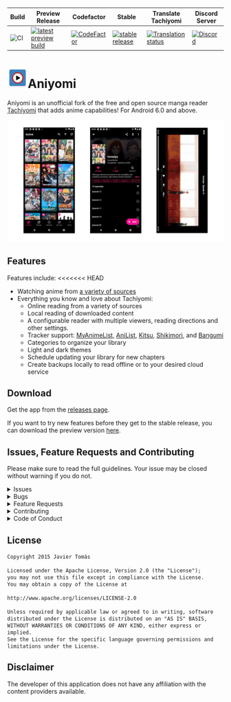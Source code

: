 | Build | Preview Release | Codefactor | Stable | Translate Tachiyomi | Discord Server |
|-------|-----------|-------|----------|------------|---------|
| ![CI](https://github.com/jmir1/aniyomi/workflows/CI/badge.svg?branch=master&event=push) | [![latest preview build](https://img.shields.io/github/v/release/jmir1/aniyomi-preview.svg?maxAge=3600&label=download)](https://github.com/jmir1/aniyomi-preview/releases) | [![CodeFactor](https://www.codefactor.io/repository/github/jmir1/aniyomi/badge)](https://www.codefactor.io/repository/github/jmir1/aniyomi) | [![stable release](https://img.shields.io/github/release/jmir1/aniyomi.svg?maxAge=3600&label=download)](https://github.com/jmir1/aniyomi/releases) | [![Translation status](https://hosted.weblate.org/widgets/tachiyomi/-/svg-badge.svg)](https://hosted.weblate.org/engage/tachiyomi/?utm_source=widget) | [![Discord](https://img.shields.io/discord/841701076242530374?label=discord&labelColor=7289da&color=2c2f33&style=flat)](https://discord.gg/F32UjdJZrR) |


# ![app icon](.github/readme-images/app-icon.png)Aniyomi
Aniyomi is an unofficial fork of the free and open source manga reader [Tachiyomi](https://github.com/tachiyomiorg/tachiyomi) that adds anime capabilities! For Android 6.0 and above.

![screenshots of app](./.github/readme-images/screens.png)

## Features

Features include:
<<<<<<< HEAD
* Watching anime from [a variety of sources](https://github.com/jmir1/aniyomi-extensions)
* Everything you know and love about Tachiyomi: 
    * Online reading from a variety of sources
    * Local reading of downloaded content
    * A configurable reader with multiple viewers, reading directions and other settings.
    * Tracker support: [MyAnimeList](https://myanimelist.net/), [AniList](https://anilist.co/), [Kitsu](https://kitsu.io/), [Shikimori](https://shikimori.one), and [Bangumi](https://bgm.tv/)
    * Categories to organize your library
    * Light and dark themes
    * Schedule updating your library for new chapters
    * Create backups locally to read offline or to your desired cloud service

## Download
Get the app from the [releases page](https://github.com/jmir1/aniyomi/releases).

If you want to try new features before they get to the stable release, you can download the preview version [here](https://github.com/jmir1/aniyomi-preview/releases).

## Issues, Feature Requests and Contributing

Please make sure to read the full guidelines. Your issue may be closed without warning if you do not.

<details><summary>Issues</summary>

1. **Before reporting a new issue, take a look at the already opened [issues](https://github.com/jmir1/aniyomi/issues).**
2. If you are unsure, ask here: [![Discord](https://img.shields.io/discord/841701076242530374?label=discord&labelColor=7289da&color=2c2f33&style=flat)](https://discord.gg/F32UjdJZrR)

</details>

<details><summary>Bugs</summary>

* Include version (More > About > Version)
 * If not latest, try updating, it may have already been solved
 * Preview version is equal to the number of commits as seen in the main page
* Include steps to reproduce (if not obvious from description)
* Include screenshot (if needed)
* If it could be device-dependent, try reproducing on another device (if possible)
* Don't group unrelated requests into one issue

DO: https://github.com/tachiyomiorg/tachiyomi/issues/24 https://github.com/tachiyomiorg/tachiyomi/issues/71

DON'T: https://github.com/tachiyomiorg/tachiyomi/issues/75

</details>

<details><summary>Feature Requests</summary>

* Write a detailed issue, explaining what it should do or how. Avoid writing just "like X app does"
* Include screenshot (if needed)

Source requests should be created at https://github.com/jmir1/aniyomi-extensions, they do not belong in this repository.
</details>

<details><summary>Contributing</summary>

See [CONTRIBUTING.md](./CONTRIBUTING.md).
</details>

<details><summary>Code of Conduct</summary>

See [CODE_OF_CONDUCT.md](./CODE_OF_CONDUCT.md).
</details>


## License

    Copyright 2015 Javier Tomás

    Licensed under the Apache License, Version 2.0 (the "License");
    you may not use this file except in compliance with the License.
    You may obtain a copy of the License at

    http://www.apache.org/licenses/LICENSE-2.0

    Unless required by applicable law or agreed to in writing, software
    distributed under the License is distributed on an "AS IS" BASIS,
    WITHOUT WARRANTIES OR CONDITIONS OF ANY KIND, either express or implied.
    See the License for the specific language governing permissions and
    limitations under the License.

## Disclaimer

The developer of this application does not have any affiliation with the content providers available.
